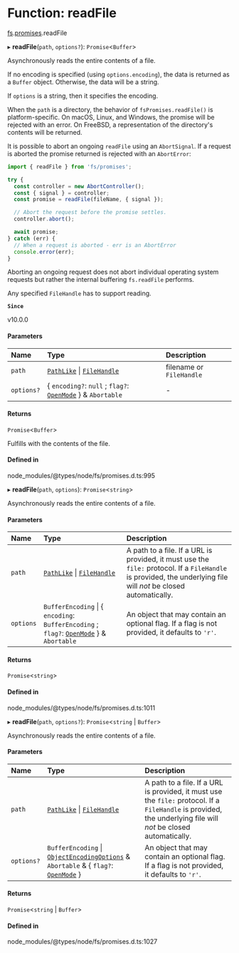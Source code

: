 # Function: readFile

[fs](../modules/fs.md).[promises](../modules/fs.promises.md).readFile

▸ **readFile**(`path`, `options?`): `Promise`<`Buffer`\>

Asynchronously reads the entire contents of a file.

If no encoding is specified (using `options.encoding`), the data is returned
as a `Buffer` object. Otherwise, the data will be a string.

If `options` is a string, then it specifies the encoding.

When the `path` is a directory, the behavior of `fsPromises.readFile()` is
platform-specific. On macOS, Linux, and Windows, the promise will be rejected
with an error. On FreeBSD, a representation of the directory's contents will be
returned.

It is possible to abort an ongoing `readFile` using an `AbortSignal`. If a
request is aborted the promise returned is rejected with an `AbortError`:

```js
import { readFile } from 'fs/promises';

try {
  const controller = new AbortController();
  const { signal } = controller;
  const promise = readFile(fileName, { signal });

  // Abort the request before the promise settles.
  controller.abort();

  await promise;
} catch (err) {
  // When a request is aborted - err is an AbortError
  console.error(err);
}
```

Aborting an ongoing request does not abort individual operating
system requests but rather the internal buffering `fs.readFile` performs.

Any specified `FileHandle` has to support reading.

**`Since`**

v10.0.0

#### Parameters

| Name | Type | Description |
| :------ | :------ | :------ |
| `path` | [`PathLike`](../types/fs.PathLike.md) \| [`FileHandle`](../interfaces/fs.promises.FileHandle.md) | filename or `FileHandle` |
| `options?` | { `encoding?`: ``null`` ; `flag?`: [`OpenMode`](../types/fs.OpenMode.md)  } & `Abortable` | - |

#### Returns

`Promise`<`Buffer`\>

Fulfills with the contents of the file.

#### Defined in

node_modules/@types/node/fs/promises.d.ts:995

▸ **readFile**(`path`, `options`): `Promise`<`string`\>

Asynchronously reads the entire contents of a file.

#### Parameters

| Name | Type | Description |
| :------ | :------ | :------ |
| `path` | [`PathLike`](../types/fs.PathLike.md) \| [`FileHandle`](../interfaces/fs.promises.FileHandle.md) | A path to a file. If a URL is provided, it must use the `file:` protocol. If a `FileHandle` is provided, the underlying file will _not_ be closed automatically. |
| `options` | `BufferEncoding` \| { `encoding`: `BufferEncoding` ; `flag?`: [`OpenMode`](../types/fs.OpenMode.md)  } & `Abortable` | An object that may contain an optional flag. If a flag is not provided, it defaults to `'r'`. |

#### Returns

`Promise`<`string`\>

#### Defined in

node_modules/@types/node/fs/promises.d.ts:1011

▸ **readFile**(`path`, `options?`): `Promise`<`string` \| `Buffer`\>

Asynchronously reads the entire contents of a file.

#### Parameters

| Name | Type | Description |
| :------ | :------ | :------ |
| `path` | [`PathLike`](../types/fs.PathLike.md) \| [`FileHandle`](../interfaces/fs.promises.FileHandle.md) | A path to a file. If a URL is provided, it must use the `file:` protocol. If a `FileHandle` is provided, the underlying file will _not_ be closed automatically. |
| `options?` | `BufferEncoding` \| [`ObjectEncodingOptions`](../interfaces/fs.ObjectEncodingOptions.md) & `Abortable` & { `flag?`: [`OpenMode`](../types/fs.OpenMode.md)  } | An object that may contain an optional flag. If a flag is not provided, it defaults to `'r'`. |

#### Returns

`Promise`<`string` \| `Buffer`\>

#### Defined in

node_modules/@types/node/fs/promises.d.ts:1027
